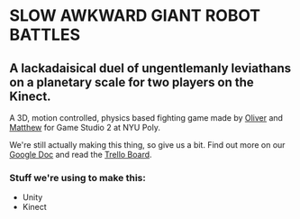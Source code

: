 # SLOW AWKWARD GIANT ROBOT BATTLES
## A lackadaisical duel of ungentlemanly leviathans on a planetary scale for two players on the Kinect.

A 3D, motion controlled, physics based fighting game made by [Oliver](https://github.com/oligb) and [Matthew](https://github.com/drfuzzyness) for Game Studio 2 at NYU Poly.

We're still actually making this thing, so give us a bit. Find out more on our [Google Doc](https://docs.google.com/document/d/1hSkQMa_9baI4jE8zrgxVMG9Z5zK5X_Yfe9LKmiuYb_o/edit?usp=sharing) and read the [Trello Board](https://trello.com/b/Sa7vnSl0).

### Stuff we're using to make this:

 * Unity
 * Kinect
 
